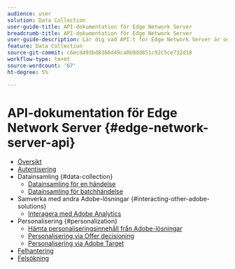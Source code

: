 ```yaml
---
audience: user
solution: Data Collection
user-guide-title: API-dokumentation för Edge Network Server
breadcrumb-title: API-dokumentation för Edge Network Server
user-guide-description: Lär dig vad API:t för Edge Network Server är och hur du kan använda det.
feature: Data Collection
source-git-commit: c6ecd493bd8366d49ca0b9dd851c92c5ce732d18
workflow-type: tm+mt
source-wordcount: '67'
ht-degree: 5%

---
```



# API-dokumentation för Edge Network Server {#edge-network-server-api}


* [Översikt](overview.md)
* [Autentisering](authentication.md)
* Datainsamling {#data-collection}
   * [Datainsamling för en händelse](interactive-data-collection.md)
   * [Datainsamling för batchhändelse](non-interactive-data-collection.md)
* Samverka med andra Adobe-lösningar {#interacting-other-adobe-solutions}
   * [Interagera med Adobe Analytics](interacting-adobe-analytics.md)
* Personalisering {#personalization}
   * [Hämta personaliseringsinnehåll från Adobe-lösningar](personalization-overview.md)
   * [Personalisering via Offer decisioning](personalization-offer-decisioning.md)
   * [Personalisering via Adobe Target](personalization-target.md)
* [Felhantering](error-handling.md)
* [Felsökning](troubleshooting.md)